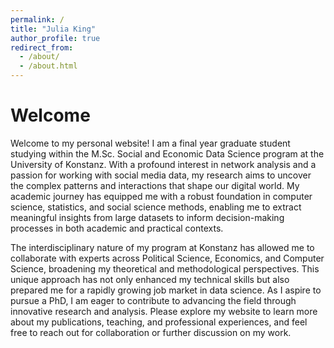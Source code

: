 ```yaml
---
permalink: /
title: "Julia King"
author_profile: true
redirect_from: 
  - /about/
  - /about.html
---
```


# Welcome

Welcome to my personal website! I am a final year graduate student studying within the M.Sc. Social and Economic Data Science program at the University of Konstanz. With a profound interest in network analysis and a passion for working with social media data, my research aims to uncover the complex patterns and interactions that shape our digital world. My academic journey has equipped me with a robust foundation in computer science, statistics, and social science methods, enabling me to extract meaningful insights from large datasets to inform decision-making processes in both academic and practical contexts.

The interdisciplinary nature of my program at Konstanz has allowed me to collaborate with experts across Political Science, Economics, and Computer Science, broadening my theoretical and methodological perspectives. This unique approach has not only enhanced my technical skills but also prepared me for a rapidly growing job market in data science. As I aspire to pursue a PhD, I am eager to contribute to advancing the field through innovative research and analysis. Please explore my website to learn more about my publications, teaching, and professional experiences, and feel free to reach out for collaboration or further discussion on my work.
